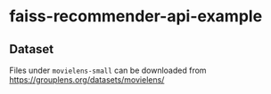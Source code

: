 # faiss-recommender-api-example

## Dataset

Files under `movielens-small` can be downloaded from https://grouplens.org/datasets/movielens/
